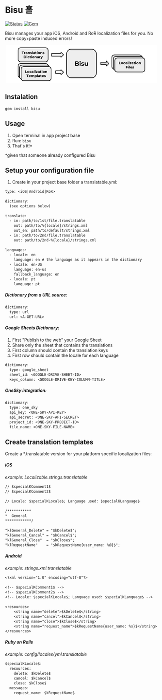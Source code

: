 Bisu 홀
========

[![Status](https://travis-ci.org/hole19/bisu.svg?branch=master)](https://travis-ci.org/hole19/bisu?branch=master)
[![Gem](https://img.shields.io/gem/v/bisu.svg?style=flat)](http://rubygems.org/gems/bisu "View this project in Rubygems")

Bisu manages your app iOS, Android and RoR localization files for you. No more copy+paste induced errors!

<p align="center">
  <img src="https://raw.githubusercontent.com/hole19/bisu/master/README_explanation.png" width="500">
</p>

Instalation
-----

```
gem install bisu
```

Usage
-----

1. Open terminal in app project base
1. Run: `bisu`
1. That's it!*

*given that someone already configured Bisu

Setup your configuration file
-----

1. Create in your project base folder a translatable.yml:

  ```
  type: <iOS|Android|RoR>

  dictionary:
    (see options below)

  translate:
    - in: path/to/1st/file.translatable
      out: path/to/%{locale}/strings.xml
      out_en: path/to/default/strings.xml
    - in: path/to/2nd/file.translatable
      out: path/to/2nd-%{locale}/strings.xml

  languages:
    - locale: en
      language: en # the language as it appears in the dictionary
    - locale: en-US
      language: en-us
      fallback_language: en
    - locale: pt
      language: pt
  ```

##### Dictionary from a URL source:

  ```
  dictionary:
    type: url
    url: <A-GET-URL>
  ```

##### Google Sheets Dictionary:

1. First ["Publish to the web"](https://www.google.com/search?q=google+sheets+publish+to+web) your Google Sheet
1. Share only the sheet that contains the translations
1. First column should contain the translation keys
1. First row should contain the locale for each language

  ```
  dictionary:
    type: google_sheet
    sheet_id: <GOOGLE-DRIVE-SHEET-ID>
    keys_column: <GOOGLE-DRIVE-KEY-COLUMN-TITLE>
  ```

##### OneSky integration:

  ```
  dictionary:
    type: one_sky
    api_key: <ONE-SKY-API-KEY>
    api_secret: <ONE-SKY-API-SECRET>
    project_id: <ONE-SKY-PROJECT-ID>
    file_name: <ONE-SKY-FILE-NAME>
  ```

Create translation templates
-----

Create a \*.translatable version for your platform specific localization files:

##### iOS
*example: Localizable.strings.translatable*

  ```
  // $specialKComment1$
  // $specialKComment2$

  // Locale: $specialKLocale$; Language used: $specialKLanguage$

  /***********
  *  General
  ************/

  "klGeneral_Delete" = "$kDelete$";
  "klGeneral_Cancel" = "$kCancel$";
  "klGeneral_Close"  = "$kClose$";
  "klRequestName"    = "$kRequestName{user_name: %@}$";
  ```

##### Android
*example: strings.xml.translatable*

  ```
  <?xml version="1.0" encoding="utf-8"?>

  <!-- $specialKComment1$ -->
  <!-- $specialKComment2$ -->
  <!-- Locale: $specialKLocale$; Language used: $specialKLanguage$ -->

  <resources>
      <string name="delete">$kDelete$</string>
      <string name="cancel">$kCancel$</string>
      <string name="close">$kClose$</string>
      <string name="request_name">$kRequestName{user_name: %s}$</string>
  </resources>
  ```

##### Ruby on Rails
*example: config/locales/yml.translatable*

  ```
  $specialKLocale$:
    resources:
      delete: $kDelete$
      cancel: $kCancel$
      close: $kClose$
    messages:
      request_name: $kRequestName$
  ```
